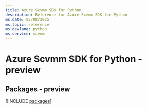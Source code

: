 ```yaml
---
title: Azure Scvmm SDK for Python
description: Reference for Azure Scvmm SDK for Python
ms.date: 05/08/2025
ms.topic: reference
ms.devlang: python
ms.service: scvmm
---
```

# Azure Scvmm SDK for Python - preview
## Packages - preview
[!INCLUDE [packages](scvmm-index.md)]